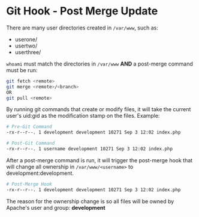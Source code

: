 # Git Hook - Post Merge Update

There are many user directories created in `/var/www`, such as:

* userone/
* usertwo/
* userthree/

`whoami` must match the directories in `/var/www` **AND** a post-merge command must be run:

```bash
git fetch <remote>
git merge <remote>/<branch>
OR
git pull <remote>
```

By running git commands that create or modify files, it will take the current user's uid:gid as the modification stamp on the files. Example:

```bash
# Pre-Git Command
-rx-r--r--. 1 development development 10271 Sep 3 12:02 index.php
```

```bash
# Post-Git Command
-rx-r--r--. 1 username development 10271 Sep 3 12:02 index.php
```

After a post-merge command is run, it will trigger the post-merge hook that will change all ownership in `/var/www/<username>` to development:development. 

```bash
# Post-Merge Hook
-rx-r--r--. 1 development development 10271 Sep 3 12:02 index.php
```

The reason for the ownership change is so all files will be owned by Apache's user and group: **development**
